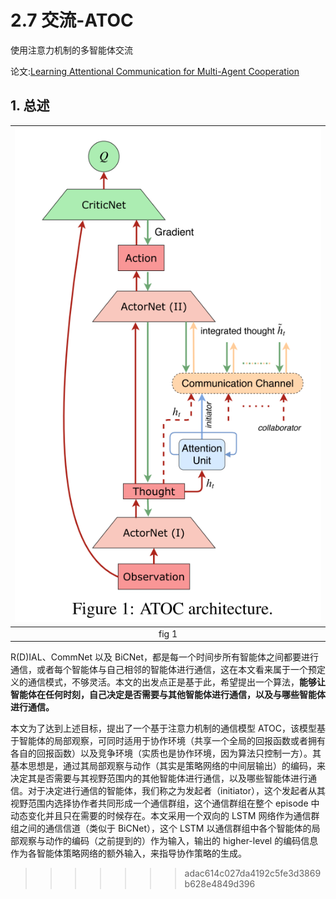 # 2.7 交流-ATOC

使用注意力机制的多智能体交流

论文:[Learning Attentional Communication for Multi-Agent Cooperation](http://papers.nips.cc/paper/7956-learning-attentional-communication-for-multi-agent-cooperation.pdf)


## 1. 总述

| ![](img/2020-10-24-15-54-46.png) |
| :------------------------------: |
|              fig 1               |


R(D)IAL、CommNet 以及 BiCNet，都是每一个时间步所有智能体之间都要进行通信，或者每个智能体与自己相邻的智能体进行通信，这在本文看来属于一个预定义的通信模式，不够灵活。本文的出发点正是基于此，希望提出一个算法，**能够让智能体在任何时刻，自己决定是否需要与其他智能体进行通信，以及与哪些智能体进行通信。**

本文为了达到上述目标，提出了一个基于注意力机制的通信模型 ATOC，该模型基于智能体的局部观察，可同时适用于协作环境（共享一个全局的回报函数或者拥有各自的回报函数）以及竞争环境（实质也是协作环境，因为算法只控制一方）。其基本思想是，通过其局部观察与动作（其实是策略网络的中间层输出）的编码，来决定其是否需要与其视野范围内的其他智能体进行通信，以及哪些智能体进行通信。对于决定进行通信的智能体，我们称之为发起者（initiator），这个发起者从其视野范围内选择协作者共同形成一个通信群组，这个通信群组在整个 episode 中动态变化并且只在需要的时候存在。本文采用一个双向的 LSTM 网络作为通信群组之间的通信信道（类似于 BiCNet），这个 LSTM 以通信群组中各个智能体的局部观察与动作的编码（之前提到的）作为输入，输出的 higher-level 的编码信息作为各智能体策略网络的额外输入，来指导协作策略的生成。
>>>>>>> adac614c027da4192c5fe3d3869b628e4849d396
